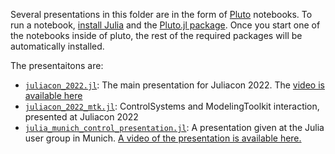 Several presentations in this folder are in the form of [Pluto](https://github.com/fonsp/Pluto.jl) notebooks. To run a notebook, [install Julia](https://julialang.org/downloads/) and the [Pluto.jl package](https://github.com/fonsp/Pluto.jl). Once you start one of the notebooks inside of pluto, the rest of the required packages will be automatically installed.

The presentaitons are:
- [`juliacon_2022.jl`](https://github.com/JuliaControl/ControlExamples.jl/blob/master/presentations/juliacon_2022.jl): The main presentation for Juliacon 2022. The [video is available here](https://youtu.be/favQKOyyx4o) 
- [`juliacon_2022_mtk.jl`](https://github.com/JuliaControl/ControlExamples.jl/blob/master/presentations/juliacon_2022_mtk.jl): ControlSystems and ModelingToolkit interaction, presented at Juliacon 2022
- [`julia_munich_control_presentation.jl`](https://github.com/JuliaControl/ControlExamples.jl/blob/master/presentations/julia_munich_control_presentation.jl): A presentation given at the Julia user group in Munich. [A video of the presentation is available here.](https://youtu.be/Fdz2Fsm1aTY)
